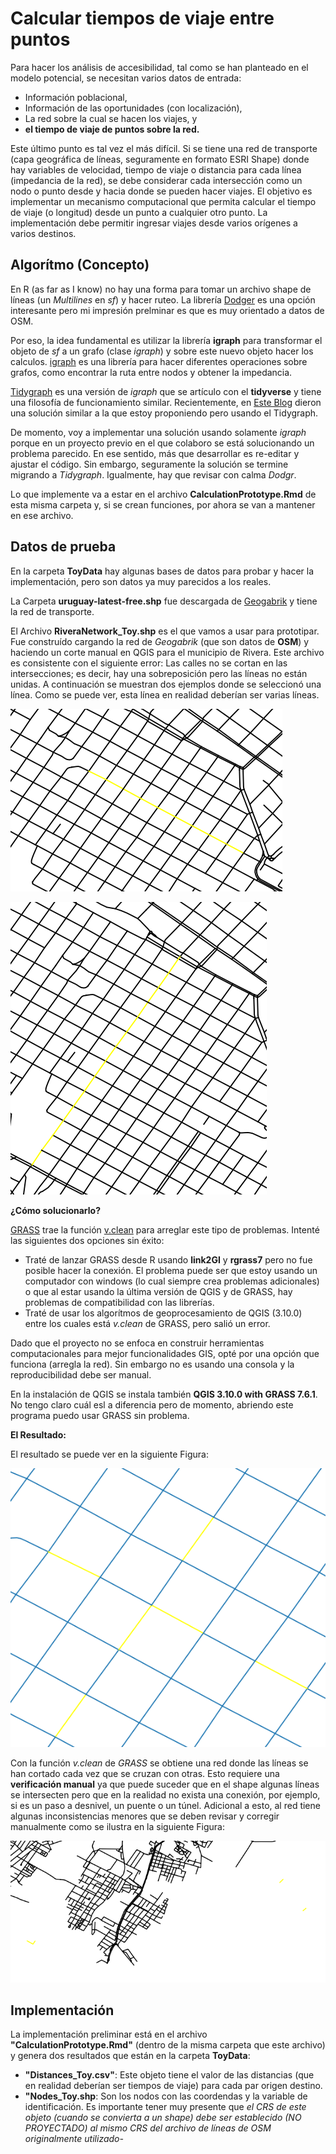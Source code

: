 
# Calcular tiempos de viaje entre puntos

Para hacer los análisis de accesibilidad, tal como se han planteado en el modelo potencial, se necesitan varios datos de entrada:

- Información poblacional,
- Información de las oportunidades (con localización),
- La red sobre la cual se hacen los viajes, y
- **el tiempo de viaje de puntos sobre la red.**

Este último punto es tal vez el más difícil.
Si se tiene una red de transporte (capa geográfica de líneas, seguramente en formato ESRI Shape) donde hay variables de velocidad, tiempo de viaje o distancia para cada línea (impedancia de la red), se debe considerar cada intersección como un nodo o punto desde y hacia donde se pueden hacer viajes. El objetivo es implementar un mecanismo computacional que permita calcular el tiempo de viaje (o longitud) desde un punto a cualquier otro punto. La implementación debe permitir ingresar viajes desde varios orígenes a varios destinos.

## Algorítmo (Concepto)

En R (as far as I know) no hay una forma para tomar un archivo shape de líneas (un *Multilines* en *sf*) y hacer ruteo. La librería [Dodger](https://atfutures.github.io/dodgr/) es una opción interesante pero mi impresión prelminar es que es muy orientado a datos de OSM.

Por eso, la idea fundamental es utilizar la librería **igraph** para transformar el objeto de *sf* a un grafo (clase *igraph*) y sobre este nuevo objeto hacer los calculos. [igraph](https://igraph.org/r/) es una librería para hacer diferentes operaciones sobre grafos, como encontrar la ruta entre nodos y obtener la impedancia.

[Tidygraph](https://tidygraph.data-imaginist.com/) es una versión de *igraph* que se artículo con el **tidyverse** y tiene una filosofía de funcionamiento similar. Recientemente, en [Este Blog](https://www.r-spatial.org/r/2019/09/26/spatial-networks.html) dieron una solución similar a la que estoy proponiendo pero usando el Tidygraph.

De momento, voy a implementar una solución usando solamente *igraph* porque en un proyecto previo en el que colaboro se está solucionando un problema parecido. En ese sentido, más que desarrollar es re-editar y ajustar el código. Sin embargo, seguramente la solución se termine migrando a *Tidygraph*. Igualmente, hay que revisar con calma *Dodgr*.

Lo que implemente va a estar en el archivo **CalculationPrototype.Rmd** de esta misma carpeta y, si se crean funciones, por ahora se van a mantener en ese archivo.

## Datos de prueba

En la carpeta **ToyData** hay algunas bases de datos para probar y hacer la implementación, pero son datos ya muy parecidos a los reales.

La Carpeta **uruguay-latest-free.shp** fue descargada de [Geogabrik](http://download.geofabrik.de/south-america/uruguay.html) y tiene la red de transporte.

El Archivo **RiveraNetwork_Toy.shp** es el que vamos a usar para prototipar. Fue construído cargando la red de *Geogabrik* (que son datos de **OSM**) y haciendo un corte manual en QGIS para el municipio de Rivera. Este archivo es consistente con el siguiente error: Las calles no se cortan en las intersecciones; es decir, hay una sobreposición pero las líneas no están unidas. A continuación se muestran dos ejemplos donde se seleccionó una línea. Como se puede ver, esta línea en realidad deberían ser varias líneas.

![Ejemplo Error](ToyData/ToyDataMistake1.PNG)

![Ejemplo Error](ToyData/ToyDataMistake2.PNG)

**¿Cómo solucionarlo?**

[GRASS](https://grass.osgeo.org/grass76/manuals/index.html) trae la función [v.clean](https://grass.osgeo.org/grass76/manuals/v.clean.html) para arreglar este tipo de problemas.
 Intenté las siguientes dos opciones sin éxito:

 - Traté de lanzar GRASS desde R usando **link2GI** y **rgrass7** pero no fue posible hacer la conexión. El problema puede ser que estoy usando un computador con windows (lo cual siempre crea problemas adicionales) o que al estar usando la última versión de QGIS y de GRASS, hay problemas de compatibilidad con las librerías.
- Traté de usar los algorítmos de geoprocesamiento de QGIS (3.10.0) entre los cuales está *v.clean* de GRASS, pero salió un error.

Dado que el proyecto no se enfoca en construir herramientas computacionales para mejor funcionalidades GIS, opté por una opción que funciona (arregla la red). Sin embargo no es usando una consola y la reproducibilidad debe ser manual.

En la instalación de QGIS se instala también **QGIS 3.10.0 with GRASS 7.6.1**. No tengo claro cuál esl a diferencia pero de momento, abriendo este programa puedo usar GRASS sin problema.

**El Resultado:**


El resultado se puede ver en la siguiente Figura:

![Fig 3 Fixed](ToyData/ToyDataMistake3.PNG)

Con la función *v.clean* de *GRASS* se obtiene una red donde las líneas se han cortado cada vez que se cruzan con otras. Esto requiere una **verificación manual** ya que puede suceder que en el shape algunas líneas se intersecten pero que en la realidad no exista una conexión, por ejemplo, si es un paso a desnivel, un puente o un túnel. Adicional a esto, al red tiene algunas inconsistencias menores que se deben revisar y corregir manualmente como se ilustra en la siguiente Figura:

![Fig 4](ToyData/ToyDataMistake4.PNG)

## Implementación

La implementación preliminar está en el archivo **"CalculationPrototype.Rmd"** (dentro de la misma carpeta que este archivo) y genera dos resultados que están en la carpeta **ToyData**:

- **"Distances_Toy.csv"**: Este objeto tiene el valor de las distancias (que en realidad deberían ser tiempos de viaje) para cada par origen destino.
- **"Nodes_Toy.shp**: Son los nodos con las coordendas y la variable de identificación. Es importante tener muy presente que *el CRS de este objeto (cuando se convierta a un shape) debe ser establecido (NO PROYECTADO) al mismo CRS del archivo de líneas de OSM originalmente utilizado-*
